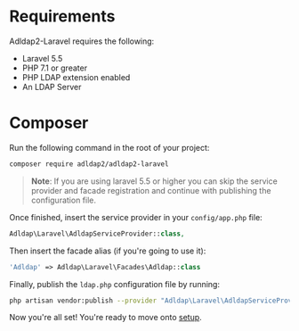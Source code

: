 # Requirements

Adldap2-Laravel requires the following:

- Laravel 5.5
- PHP 7.1 or greater
- PHP LDAP extension enabled
- An LDAP Server

# Composer

Run the following command in the root of your project:

```bash
composer require adldap2/adldap2-laravel
```

> **Note**: If you are using laravel 5.5 or higher you can skip the service provider
> and facade registration and continue with publishing the configuration file.

Once finished, insert the service provider in your `config/app.php` file:

```php
Adldap\Laravel\AdldapServiceProvider::class,
```

Then insert the facade alias (if you're going to use it):

```php
'Adldap' => Adldap\Laravel\Facades\Adldap::class
```

Finally, publish the `ldap.php` configuration file by running:

```bash
php artisan vendor:publish --provider "Adldap\Laravel\AdldapServiceProvider"
```

Now you're all set! You're ready to move onto [setup](setup.md).